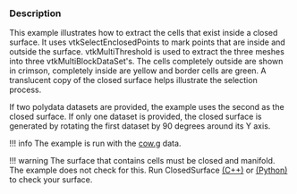 ### Description

This example illustrates how to extract the cells that exist inside a closed surface.
It uses vtkSelectEnclosedPoints to mark points that are inside and outside the surface. vtkMultiThreshold is used to extract the three meshes into three vtkMultiBlockDataSet's. The cells completely outside are shown in crimson, completely inside are yellow and border cells are green. A translucent copy of the closed surface helps illustrate the selection process.

If two polydata datasets are provided, the example uses the second as the closed surface. If only one dataset is provided, the closed surface is generated by rotating the first dataset by 90 degrees around its Y axis.

!!! info
    The example is run with the [cow.g](https://raw.githubusercontent.com/lorensen/VTKExamples/master/src/Testing/Data/cow.g) data.

!!! warning
    The surface that contains cells must be closed and manifold. The example does not check for this. Run ClosedSurface [(C++)](../ClosedSurface) or [(Python)](../../../Python/PolyData/ClosedSurface) to check your surface.
